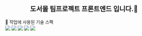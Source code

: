 <div align="center">
  <h2>도서몰 팀프로젝트 프론트엔드 입니다.👋</h2>
</div>
🔭 작업에 사용된 기술 스펙<br> 
<div>
<img vertical align="center" src="https://img.shields.io/badge/Javascript-F7DF1E?style=flat-square&logo=Javascript&logoColor=black"/> <img vertical align="center" src="https://img.shields.io/badge/React-61DAFB?style=flat-square&logo=react&logoColor=black"/> <img vertical align="center" src="https://img.shields.io/badge/Typescript-3178C6?style=flat-square&logo=Typescript&logoColor=white"/> <img vertical align="center" src="https://img.shields.io/badge/webpack-646CFF?style=flat-square&logo=webpack&logoColor=white"/> <img vertical align="center" src="https://img.shields.io/badge/styledcomponents-DB7093?style=flat-square&logo=styledcomponents&logoColor=black"/> </div>
